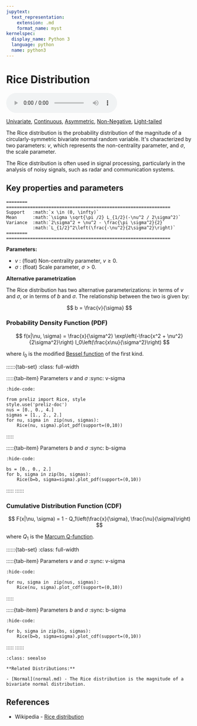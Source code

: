 ```yaml
---
jupytext:
  text_representation:
    extension: .md
    format_name: myst
kernelspec:
  display_name: Python 3
  language: python
  name: python3
---
```

# Rice Distribution

<audio controls> <source src="../../_static/rice.mp3" type="audio/mpeg"> This browser cannot play the pronunciation audio file for this distribution. </audio>

[Univariate](../../gallery_tags.rst#univariate), [Continuous](../../gallery_tags.rst#continuous), [Asymmetric](../../gallery_tags.rst#asymmetric), [Non-Negative](../../gallery_tags.rst#non-negative), [Light-tailed](../../gallery_tags.rst#light-tailed)

The Rice distribution is the probability distribution of the magnitude of a circularly-symmetric bivariate normal random variable. It's characterized by two parameters: $v$, which represents the non-centrality parameter, and $\sigma$, the scale parameter. 

The Rice distribution is often used in signal processing, particularly in the analysis of noisy signals, such as radar and communication systems.

## Key properties and parameters

```{eval-rst}
========  ==============================================================
Support   :math:`x \in (0, \infty)`
Mean      :math:`\sigma \sqrt{\pi /2} L_{1/2}(-\nu^2 / 2\sigma^2)`
Variance  :math:`2\sigma^2 + \nu^2 - \frac{\pi \sigma^2}{2}`
          :math:`L_{1/2}^2\left(\frac{-\nu^2}{2\sigma^2}\right)`
========  ==============================================================
```

**Parameters:**

- $v$ : (float) Non-centrality parameter, $v \geq 0$.
- $\sigma$ : (float) Scale parameter, $\sigma > 0$.

**Alternative parametrization**

The Rice distribution has two alternative parameterizations: in terms of $v$ and $\sigma$, or in terms of $b$ and $\sigma$. The relationship between the two is given by:

$$
b = \frac{v}{\sigma}
$$

### Probability Density Function (PDF)

$$
f(x|\nu, \sigma) = \frac{x}{\sigma^2} \exp\left(-\frac{x^2 + \nu^2}{2\sigma^2}\right) I_0\left(\frac{x\nu}{\sigma^2}\right)
$$

where $I_0$ is the modified [Bessel function](https://en.wikipedia.org/wiki/Bessel_function) of the first kind.

::::::{tab-set}
:class: full-width

:::::{tab-item} Parameters $v$ and $\sigma$
:sync: v-sigma
```{jupyter-execute}
:hide-code:

from preliz import Rice, style
style.use('preliz-doc')
nus = [0., 0., 4.]
sigmas = [1., 2., 2.]
for nu, sigma in  zip(nus, sigmas):
    Rice(nu, sigma).plot_pdf(support=(0,10))
```
:::::

:::::{tab-item} Parameters $b$ and $\sigma$
:sync: b-sigma

```{jupyter-execute}
:hide-code:

bs = [0., 0., 2.]
for b, sigma in zip(bs, sigmas):
    Rice(b=b, sigma=sigma).plot_pdf(support=(0,10))
```
:::::
::::::

### Cumulative Distribution Function (CDF)

$$
F(x|\nu, \sigma) = 1 - Q_1\left(\frac{x}{\sigma}, \frac{\nu}{\sigma}\right)
$$

where $Q_1$ is the [Marcum Q-function](https://en.wikipedia.org/wiki/Marcum_Q-function).

::::::{tab-set}
:class: full-width

:::::{tab-item} Parameters $v$ and $\sigma$
:sync: v-sigma
```{jupyter-execute}
:hide-code:

for nu, sigma in  zip(nus, sigmas):
    Rice(nu, sigma).plot_cdf(support=(0,10))
```
:::::

:::::{tab-item} Parameters $b$ and $\sigma$
:sync: b-sigma

```{jupyter-execute}
:hide-code:

for b, sigma in zip(bs, sigmas):
    Rice(b=b, sigma=sigma).plot_cdf(support=(0,10))
```
:::::
::::::

```{seealso}
:class: seealso

**Related Distributions:**

- [Normal](normal.md) - The Rice distribution is the magnitude of a bivariate normal distribution.
```

## References

- Wikipedia - [Rice distribution](https://en.wikipedia.org/wiki/Rice_distribution)